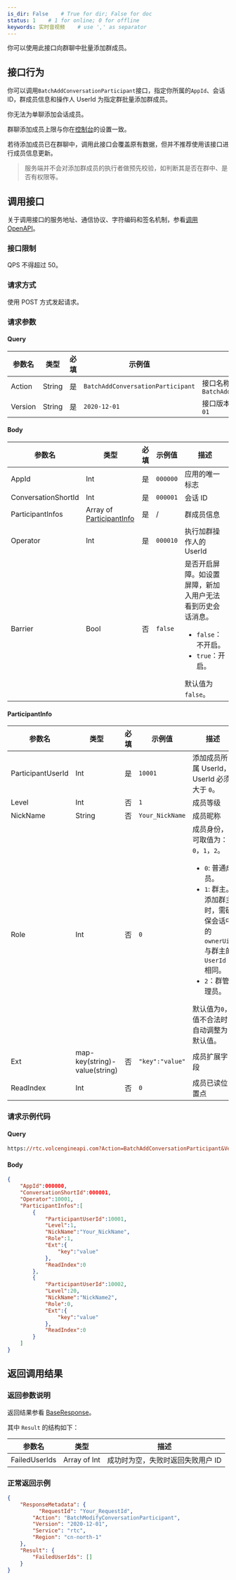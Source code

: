 ```yaml
---
is_dir: False    # True for dir; False for doc
status: 1    # 1 for online; 0 for offline
keywords: 实时音视频    # use ',' as separator
---
```


你可以使用此接口向群聊中批量添加群成员。

## 接口行为

你可以调用`BatchAddConversationParticipant`接口，指定你所属的`AppId`、会话 ID，群成员信息和操作人 UserId 为指定群批量添加群成员。

你无法为单聊添加会话成员。

群聊添加成员上限与你在[控制台](https://console.volcengine.com/rtc/workplaceRTC)的设置一致。

若待添加成员已在群聊中，调用此接口会覆盖原有数据，但并不推荐使用该接口进行成员信息更新。

>服务端并不会对添加群成员的执行者做预先校验，如判断其是否在群中、是否有权限等。
 ## 调用接口

关于调用接口的服务地址、通信协议、字符编码和签名机制，参看[调用 OpenAPI](412251)。
### 接口限制

QPS 不得超过 50。

### 请求方式

使用 POST 方式发起请求。

### 请求参数

#### Query

| **参数名** | **类型** | **必填** | **示例值** | **描述** |
| --- | --- | --- | --- | --- |
| Action | String | 是 | `BatchAddConversationParticipant` |  接口名称，本接口取值：`BatchAddConversationParticipant`|
| Version | String | 是 | `2020-12-01` | 接口版本，本接口取值：`2020-12-01` |

#### Body

| **参数名** | **类型** | **必填** | **示例值** |**描述** |
| --- | --- | --- | --- |--- |
| AppId | Int | 是 |`000000` | 应用的唯一标志 |
| ConversationShortId | Int |是 | `000001` | 会话 ID |
| ParticipantInfos |  Array of [ParticipantInfo](#participantinfo)| 是 |  /| 群成员信息 |
| Operator | Int | 是 | `000010` | 执行加群操作人的 UserId |
| Barrier | Bool | 否 | `false` | 是否开启屏障。如设置屏障，新加入用户无法看到历史会话消息。 <ul><li> `false`：不开启。</li><li>`true`：开启。</li></ul>默认值为`false`。|

#### ParticipantInfo <span id="participantinfo"></span>

| **参数名** | **类型** | **必填** | **示例值** |**描述** |
| --- | --- | --- | --- |--- |
| ParticipantUserId | Int | 是 | `10001` | 添加成员所属 UserId，UserId 必须大于 `0`。 |
| Level | Int | 否 | `1` | 成员等级 |
| NickName | String | 否 | `Your_NickName` | 成员昵称 |
| Role | Int | 否 | `0` | 成员身份，可取值为：`0`，`1`，`2`。<ul><li>`0`: 普通成员。</li><li>`1`: 群主。添加群主时，需确保会话中的 `ownerUid` 与群主的 `UserId` 相同。</li><li>`2`：群管理员。</li></ul>默认值为`0`，值不合法时自动调整为默认值。 |
| Ext| map-key(string)-value(string) | 否 |`"key":"value"`| 成员扩展字段 |
| ReadIndex | Int | 否 |`0`| 成员已读位置点 |


### 请求示例代码

#### Query

```postscript
https://rtc.volcengineapi.com?Action=BatchAddConversationParticipant&Version=2020-12-01
```

#### Body

```json
{
    "AppId":000000,
    "ConversationShortId":000001,
    "Operator":10001,
    "ParticipantInfos":[
        {
            "ParticipantUserId":10001,
            "Level":1,
            "NickName":"Your_NickName",
            "Role":1,
            "Ext":{
                "key":"value"
            },
            "ReadIndex":0
        },
        {
            "ParticipantUserId":10002,
            "Level":20,
            "NickName":"NickName2",
            "Role":0,
            "Ext":{
                "key":"value"
            },
            "ReadIndex":0
        }
    ]
}
```

## 返回调用结果

### 返回参数说明

返回结果参看 [BaseResponse](192711.md#baseresponse)。 

其中 `Result` 的结构如下：

| 参数名 | 类型 | 描述 |
| --- | --- | --- |
| FailedUserIds | Array of Int| 成功时为空，失败时返回失败用户 ID |


### 正常返回示例

```json
{
    "ResponseMetadata": {
	      "RequestId": "Your_RequestId",    
        "Action": "BatchModifyConversationParticipant",
        "Version": "2020-12-01",
        "Service": "rtc",        
        "Region": "cn-north-1"
    },
    "Result": {
        "FailedUserIds": []
    }
}
```
